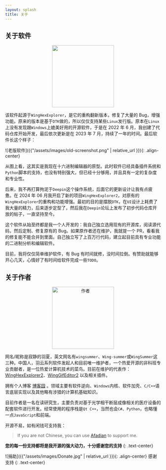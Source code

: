 ```yaml
---
layout: splash
title: 关于
---
```


## 关于软件

<p align="center">
<img src="{{"/assets/images/appicon.png" | relative_url }}" width=200px />
</p>

该软件起源于`WingHexExplorer`，是它的重构翻新版本，修复了大量的 Bug，增强功能。原来的版本是基于`DTK`做的，所以仅仅支持某些`Linux`发行版。原本在`Linux`上没有发现跟`Windows`上媲美好用的开源软件，于是在 2022 年 6 月，我创建了代码仓库开始开发，最后依次更新是在 2023 年 7 月，持续了一年的时间。最后软件长这个样子：

![老版软件]({{"/assets/images/old-screenshot.png" | relative_url }}){: .align-center}

从图上看，这其实是我现在十六进制编辑器的原型。此时软件已经具备插件系统和`Python`脚本的支持，也没有特别强大，但已经十分够用，并且具有一定的复杂度和专业性。

后来，我不再打算拘泥于`Deepin`这个操作系统，后面它的更新设计让我有点疲惫。在 2024 年 06 月我开启了新的项目`WingHexExplorer2`，对原有的`WingHexExplorer`的重构和功能增强。最初的目的是摆脱`DTK`，在`UI`设计上耗费了我大量的精力，后来逐步定型了，然后我在`Deepin`论坛上发布了初步代码仓库开放的帖子，一直坚持至今。

这个软件从始至终都是我一个人开发的：我自己独立选用现有的开源库，阅读源代码，然后定制、修复原有的 Bug。如果原作者还在维护，我就提一个 PR，看看我的修复能不能合并到里面。自己独立写了上百万行代码，建立起目前具有专业功能的二进制分析和编辑软件。

目前，我将仅仅简单维护软件，有 Bug 有时间就修，没时间拉倒。有赞助就能够开心几天，心情好了有时间给软件完成一些`TODO`。

## 关于作者

<p align="center">
<img alt="作者" src="{{"/assets/images/author.jpg" | relative_url }}" width=200px />
</p>

网名/昵称是寂静的羽夏，英文网名有`wingsummer`、`Wing-summer`或`WingSummer`这三种。中国人，羽云系列软件发起人和目前唯一维护者，一个热爱开源的非科班专业贡献者，是一位热爱计算机技术的菜鸟。目前在维护的代表作：[WingHexExplorer2](https://github.com/Wing-summer/WingHexExplorer2)、[WingGifEditor2](https://github.com/Wing-summer/WingGifEditor2) 以及相关插件。

拥有个人博客 [博客园](https://www.cnblogs.com/wingsummer) 。领域主要有软件逆向、`Windows`内核、软件加壳、`C/C++`语言底层实现以及其他略有涉猎的计算机基础知识。

目前作者是一名在读研究生，主要负责对基于光学相干断层成像相关的医疗设备的配套软件进行开发。经常使用的程序栈是`Qt C++`，当然也会`C#`、`Python`，也略懂一点`JavaScript`和前端。

开源不易，如有闲钱可支持我：

> If you are not Chinese, you can use [Afadian](https://afdian.com/a/wingsummer) to support me.

**您的每一份支持都将是我开源的强大动力，十分感谢您的支持**
{: .text-center}

![捐助]({{"/assets/images/Donate.jpg" | relative_url }}){: .align-center}
感谢支持
{: .text-center}
